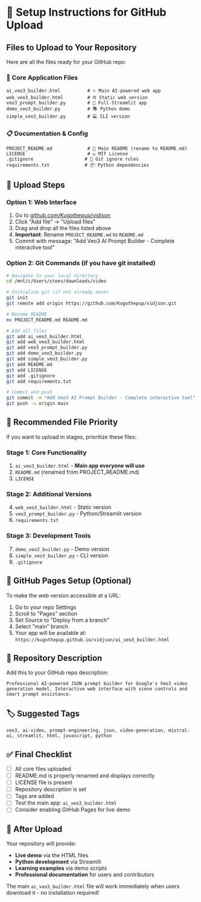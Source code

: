 # 🚀 Setup Instructions for GitHub Upload

## Files to Upload to Your Repository

Here are all the files ready for your GitHub repo:

### 📁 Core Application Files
```
ai_veo3_builder.html          # ⭐ Main AI-powered web app
web_veo3_builder.html         # 🌐 Static web version  
veo3_prompt_builder.py        # 🐍 Full Streamlit app
demo_veo3_builder.py          # 📚 Python demo
simple_veo3_builder.py        # 💻 CLI version
```

### 📋 Documentation & Config
```
PROJECT_README.md             # 📖 Main README (rename to README.md)
LICENSE                       # ⚖️ MIT License
.gitignore                   # 🚫 Git ignore rules
requirements.txt             # 📦 Python dependencies
```

## 🔄 Upload Steps

### Option 1: Web Interface
1. Go to [github.com/Kugothepup/vidjson](https://github.com/Kugothepup/vidjson)
2. Click "Add file" → "Upload files"
3. Drag and drop all the files listed above
4. **Important**: Rename `PROJECT_README.md` to `README.md`
5. Commit with message: "Add Veo3 AI Prompt Builder - Complete interactive tool"

### Option 2: Git Commands (if you have git installed)
```bash
# Navigate to your local directory
cd /mnt/c/Users/steev/downloads/video

# Initialize git (if not already done)
git init
git remote add origin https://github.com/Kugothepup/vidjson.git

# Rename README
mv PROJECT_README.md README.md

# Add all files
git add ai_veo3_builder.html
git add web_veo3_builder.html  
git add veo3_prompt_builder.py
git add demo_veo3_builder.py
git add simple_veo3_builder.py
git add README.md
git add LICENSE
git add .gitignore
git add requirements.txt

# Commit and push
git commit -m "Add Veo3 AI Prompt Builder - Complete interactive tool"
git push -u origin main
```

## 🌟 Recommended File Priority

If you want to upload in stages, prioritize these files:

### Stage 1: Core Functionality
1. `ai_veo3_builder.html` - **Main app everyone will use**
2. `README.md` (renamed from PROJECT_README.md)
3. `LICENSE`

### Stage 2: Additional Versions
4. `web_veo3_builder.html` - Static version
5. `veo3_prompt_builder.py` - Python/Streamlit version
6. `requirements.txt`

### Stage 3: Development Tools
7. `demo_veo3_builder.py` - Demo version
8. `simple_veo3_builder.py` - CLI version
9. `.gitignore`

## 🎯 GitHub Pages Setup (Optional)

To make the web version accessible at a URL:

1. Go to your repo Settings
2. Scroll to "Pages" section
3. Set Source to "Deploy from a branch"
4. Select "main" branch
5. Your app will be available at: `https://kugothepup.github.io/vidjson/ai_veo3_builder.html`

## 📝 Repository Description

Add this to your GitHub repo description:
```
Professional AI-powered JSON prompt builder for Google's Veo3 video generation model. Interactive web interface with scene controls and smart prompt assistance.
```

## 🏷️ Suggested Tags
```
veo3, ai-video, prompt-engineering, json, video-generation, mistral-ai, streamlit, html, javascript, python
```

## ✅ Final Checklist

- [ ] All core files uploaded
- [ ] README.md is properly renamed and displays correctly
- [ ] LICENSE file is present
- [ ] Repository description is set
- [ ] Tags are added
- [ ] Test the main app: `ai_veo3_builder.html`
- [ ] Consider enabling GitHub Pages for live demo

## 🎉 After Upload

Your repository will provide:
- **Live demo** via the HTML files
- **Python development** via Streamlit
- **Learning examples** via demo scripts
- **Professional documentation** for users and contributors

The main `ai_veo3_builder.html` file will work immediately when users download it - no installation required!